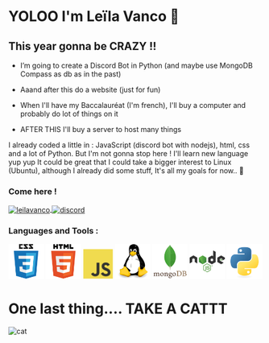 # YOLOO I'm Leïla Vanco 🤠
## This year gonna be CRAZY !!

- I’m going to create a Discord Bot in Python (and maybe use MongoDB Compass as db as in the past)

- Aaand after this do a website (just for fun)

- When I'll have my Baccalauréat (I'm french), I'll buy a computer and probably do lot of things on it

- AFTER THIS I'll buy a server to host many things

I already coded a little in : JavaScript (discord bot with nodejs), html, css and a lot of Python. But I'm not gonna stop here ! I'll learn new language yup yup
It could be great that I could take a bigger interest to Linux (Ubuntu), although I already did some stuff, It's all my goals for now.. 🤖

<h3 align="left">Come here !</h3>
<p align="left">
<a href="https://twitter.com/leilavanco" target="blank"><img align="center" src="https://upload.wikimedia.org/wikipedia/commons/thumb/6/6f/Logo_of_Twitter.svg/512px-Logo_of_Twitter.svg.png" alt="leilavanco" height="40" width="50"/> </a>
<a href="https://discord.gg/quwJ2czg" target="blank"><img align="center" src="https://www.svgrepo.com/show/353655/discord-icon.svg" alt="discord" height="50" width="60" /></a>
</p>

<h3 align="left">Languages and Tools :</h3>
<p align="left"> <img src="https://raw.githubusercontent.com/devicons/devicon/master/icons/css3/css3-original-wordmark.svg" alt="css3" width="70" height="70"/> <img src="https://raw.githubusercontent.com/devicons/devicon/master/icons/html5/html5-original-wordmark.svg" alt="html5" width="70" height="70"/> <img src="https://raw.githubusercontent.com/devicons/devicon/master/icons/javascript/javascript-original.svg" alt="javascript" width="60" height="60"/> <img src="https://raw.githubusercontent.com/devicons/devicon/master/icons/linux/linux-original.svg" alt="linux" width="70" height="70"/> <img src="https://raw.githubusercontent.com/devicons/devicon/master/icons/mongodb/mongodb-original-wordmark.svg" alt="mongodb" width="70" height="70"/> <img src="https://raw.githubusercontent.com/devicons/devicon/master/icons/nodejs/nodejs-original-wordmark.svg" alt="nodejs" width="70" height="70"/> <img src="https://raw.githubusercontent.com/devicons/devicon/master/icons/python/python-original.svg" alt="python" width="70" height="70"/> </p>

# One last thing.... TAKE A CATTT
<img src="https://pbs.twimg.com/media/Gctc6HYXYAA1xol?format=png&name=900x900" alt="cat" width="400" height="400"/>

<!--
**LeilaVanco/LeilaVanco** is a ✨ _special_ ✨ repository because its `README.md` (this file) appears on your GitHub profile.
-->
